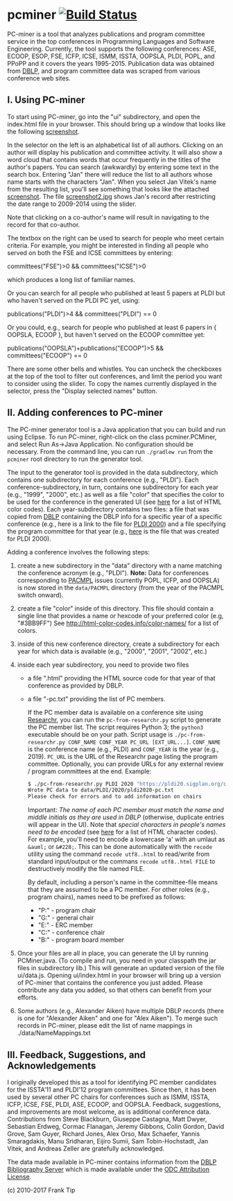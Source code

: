 pcminer [![Build Status](https://travis-ci.org/pcminer-tools/pcminer.svg?branch=master)](https://travis-ci.org/pcminer-tools/pcminer)
=======

PC-miner is a tool that analyzes publications and program committee service in the top conferences 
in Programming Languages and Software Engineering. Currently, the tool supports the following 
conferences: ASE, ECOOP, ESOP, FSE, ICFP, ICSE, ISMM, ISSTA, OOPSLA, PLDI, POPL, and PPoPP and it covers the years 1995-2015. 
Publication data was obtained from [DBLP](http://www.informatik.uni-trier.de/~ley/db/), and program committee data was scraped from various 
conference web sites. 

I. Using PC-miner
------------------

To start using PC-miner, go into the "ui" subdirectory, and open the index.html file in your browser.
This should bring up a window that looks like the following
[screenshot](screenshot.jpg).

In the selector on the left is an alphabetical list of all authors. Clicking on
an author will display his publication and committee activity. It will also show
a word cloud that contains words that occur frequently in the titles of the author's papers.
You can search (awkwardly) by entering some text in the search box.
Entering "Jan" there will reduce the list to all authors whose name starts
with the characters "Jan". When you select Jan Vitek's name from the
resulting list, you'll see something that looks like the attached
 [screenshot](screenshot.jpg).
The file [screenshot2.jpg](screenshot2.jpg) shows Jan's record after restricting
the date range to 2009-2014 using the slider. 
    
Note that clicking on a co-author's name will result in navigating to the record
for that co-author.    

The textbox on the right can be used to search for people who meet
certain criteria. For example, you might be interested in finding all people
who served on both the FSE and ICSE committees by entering:

committees("FSE")>0 && committees("ICSE")>0

which produces a long list of familiar names.

Or you can search for all people who published at least 5 papers at PLDI
but who haven't served on the PLDI PC yet, using:

publications("PLDI")>4 && committees("PLDI") == 0
 
Or you could, e.g., search for people who published at least 6 papers in
{ OOPSLA, ECOOP }, but haven't served on the ECOOP committee yet:

publications("OOPSLA")+publications("ECOOP")>5 && committees("ECOOP") == 0

There are some other bells and whistles. You can uncheck the checkboxes at the
top of the tool to filter out conferences, and limit the period you want to
consider using the slider. To copy the names currently displayed in the
selector, press the "Display selected names" button.

II. Adding conferences to PC-miner
----------------------------------
The PC-miner generator tool is a Java application that you can build and run using
Eclipse. To run PC-miner, right-click on the class pcminer.PCMiner, and select 
Run As->Java Application. No configuration should be necessary.  From the command
line, you can run `./gradlew run` from the `pcminer` root directory to run the
generator tool.

The input to the generator tool is provided in the data subdirectory, which
contains one subdirectory for each conference (e.g., "PLDI"). Each
conference-subdirectory, in turn, contains one subdirectory for each year
(e.g., "1999", "2000", etc.) as well as a file "color" that specifies the color
to be used for the conference in the generated UI 
(see [here](http://www.computerhope.com/htmcolor.htm) for a list of HTML color
codes). Each year-subdirectory contains two files: a file that was copied
from [DBLP](http://www.informatik.uni-trier.de/~ley/db/) containing the DBLP info for a specific year of a specific conference
(e.g., here is a link to the file for
 [PLDI 2000](http://www.informatik.uni-trier.de/~ley/db/conf/pldi/pldi2000.html))
and a file specifying the program committee for that year (e.g., 
[here](https://github.com/franktip/pcminer/blob/master/data/PLDI/2000/pldi2000-pc.txt) is the
file that was created for PLDI 2000).

Adding a conference involves the following steps:

1. create a new subdirectory in the "data" directory with a name matching the conference
   acronym (e.g., "PLDI").  **Note:** Data for conferences corresponding to
   [PACMPL](https://dl.acm.org/journal/pacmpl) issues (currently POPL, ICFP, and
   OOPSLA) is now stored in the `data/PACMPL` directory (from the year of the
   PACMPL switch onward).
   
2. create a file "color" inside of this directory. This file should contain a single
   line that provides a name or hexcode of your preferred color (e.g, "#3BB9FF")
   See http://html-color-codes.info/color-names/ for a list of colors.    
   
3. inside of this new conference directory, create a subdirectory for each year for 
   which data is available (e.g., "2000", "2001", "2002", etc.)
   
4. inside each year subdirectory, you need to provide two files
     - a file "<ConfName><year>.html" providing the HTML source code 
       for that year of that conference as provided by DBLP. 
     - a file "<ConfName><year>-pc.txt" providing the list of PC members.

       If the PC member data is available on a conference site using [Researchr](http://conf.researchr.org/),
       you can run the `pc-from-researchr.py` script to generate the PC member list.
       The script requires Python 3; the `python3` executable should be on your path.
       Script usage is
       `./pc-from-researchr.py CONF_NAME CONF_YEAR PC_URL [EXT_URL...]`.
       `CONF_NAME` is the conference name (e.g., PLDI) and `CONF_YEAR` is the
       year (e.g., 2019).  `PC_URL` is the URL of the Researchr page listing the
       program committee.  Optionally, you can provide URLs for any external
       review / program committees at the end.  Example:
       ```bash
       $ ./pc-from-researchr.py PLDI 2020 "https://pldi20.sigplan.org/committee/pldi-2020-papers-program-committee" "https://pldi20.sigplan.org/committee/pldi-2020-papers-external-program-committee" "https://pldi20.sigplan.org/committee/pldi-2020-papers-external-review-committee"
       Wrote PC data to data/PLDI/2020/pldi2020-pc.txt
       Please check for errors and to add information on chairs
       ```

       Important: *The name of each PC member must match the name and middle initials
       as they are used in DBLP* (otherwise, duplicate entries will
       appear in the UI). Note that *special characters in people's names
       need to be encoded* (see [here](http://www.utexas.edu/learn/html/spchar.html)
       for a list of HTML character codes).  For example, you'll need to
       encode a lowercase 'a' with an umlaut as `&auml;` or `&#228;`.
       This can be done automatically with the `recode` utility using the
       command `recode utf8..html` to read/write from standard input/output
       or the commans `recode utf8..html FILE` to destructively modify the
       file named FILE.

       By default, including a person's name in the committee-file means
       that they are assumed to be a PC member. For other roles (e.g.,
       program chairs), names need to be prefixed as follows:
         - "P:<name>"  - program chair
         - "G:<name>"  - general chair
         - "E:<name>"  - ERC member
         - "C:<name>"  - conference chair
         - "B:<name>"  - program board member
         
5. Once your files are all in place, you can generate the UI by running PCMiner.java.
   (To compile and run, you need in your classpath the jar files in subdirectory lib.)
   This will generate an updated version of the file ui/data.js. Opening
   ui/index.html in your browser will bring up a version of PC-miner that
   contains the conference you just added.  Please contribute any data
   you added, so that others can benefit from your efforts.
   
6. Some authors (e.g., Alexander Aiken) have multiple DBLP records (there is one
   for "Alexander Aiken" and one for "Alex Aiken"). To merge such records in
   PC-miner, please edit the list of name mappings in ./data/NameMappings.txt    
 
III. Feedback, Suggestions, and Acknowledgements
-----------------------------------------------
 
I originally developed this as a tool for identifying PC member
candidates for the ISSTA'11 and PLDI'12 program committees. Since then,
it has been used by several other PC chairs for conferences such as
ISMM, ISSTA, ICFP, ICSE, FSE, PLDI, ASE, ECOOP, and OOPSLA.  Feedback, suggestions, and
improvements are most welcome, as is additional conference data.
Contributions from Steve Blackburn, Giuseppe Castagna, Matt Dwyer, Sebastian Erdweg, Cormac Flanagan, Jeremy Gibbons, Colin Gordon, David Grove,
Sam Guyer, Richard Jones, Alex Orso, Max Schaefer, Yannis Smaragdakis, Manu Sridharan, Eijiro Sumii, Sam Tobin-Hochstadt, Jan Vitek, 
and Andreas Zeller are gratefully acknowledged.

The data made available in PC-miner contains information from the
[DBLP Bibliography Server](http://www.informatik.uni-trier.de/~ley/db/index.html)
which is made available under the 
[ODC Attribution License](http://opendatacommons.org/licenses/by/summary/).
 
(c) 2010-2017 Frank Tip
